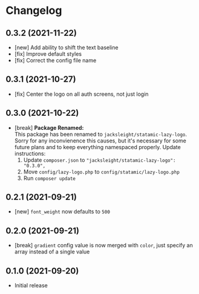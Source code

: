 # Changelog

## 0.3.2 (2021-11-22)

- [new] Add ability to shift the text baseline
- [fix] Improve default styles
- [fix] Correct the config file name

## 0.3.1 (2021-10-27)

- [fix] Center the logo on all auth screens, not just login

## 0.3.0 (2021-10-22)

- [break] **Package Renamed:**  
This package has been renamed to `jacksleight/statamic-lazy-logo`. Sorry for any inconvienence this causes, but it's necessary for some future plans and to keep everything namespaced properly. Update instructions:
    1. Update `composer.json` to `"jacksleight/statamic-lazy-logo": "0.3.0",`
    2. Move `config/lazy-logo.php` to `config/statamic/lazy-logo.php`
    3. Run `composer update`

## 0.2.1 (2021-09-21)

- [new] `font_weight` now defaults to `500`

## 0.2.0 (2021-09-21)

- [break] `gradient` config value is now merged with `color`, just specify an array instead of a single value

## 0.1.0 (2021-09-20)

- Initial release

